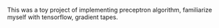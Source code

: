 This was a toy project of implementing preceptron algorithm, familiarize myself with tensorflow, gradient tapes. 